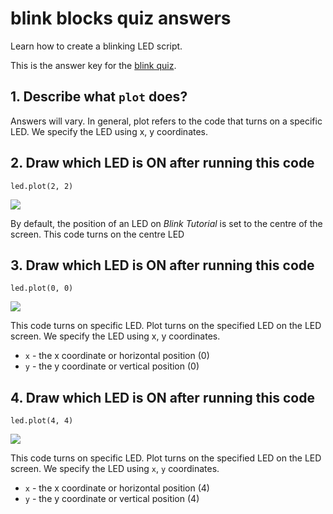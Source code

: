 # blink blocks quiz answers

Learn how to create a blinking LED script.

This is the answer key for the [blink quiz](/lessons/blink/quiz).

## 1. Describe what `plot` does?

Answers will vary. In general, plot refers to the code that turns on a specific LED. We specify the LED using x, y coordinates.

## 2. Draw which LED is ON after running this code

```blocks
led.plot(2, 2)

```

![](/static/mb/lessons/blink-0.png)

By default, the position of an LED on *Blink Tutorial* is set to the centre of the screen. This code turns on the centre LED

## 3. Draw which LED is ON after running this code

```blocks
led.plot(0, 0)

```

![](/static/mb/lessons/blink-1.png)

This code turns on specific LED. Plot turns on the specified LED on the LED screen. We specify the LED using x, y coordinates.

* ``x`` - the x coordinate or horizontal position (0)
* ``y`` - the y coordinate or vertical position (0)

## 4. Draw which LED is ON after running this code

```blocks
led.plot(4, 4)

```

![](/static/mb/lessons/blink-2.png)

This code turns on specific LED. Plot turns on the specified LED on the LED screen. We specify the LED using ``x``, ``y`` coordinates.

* ``x`` - the x coordinate or horizontal position (4)
* ``y`` - the y coordinate or vertical position (4)

